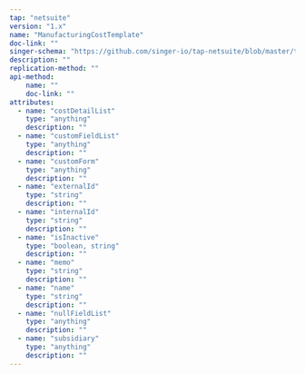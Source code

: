 ```yaml
---
tap: "netsuite"
version: "1.x"
name: "ManufacturingCostTemplate"
doc-link: ""
singer-schema: "https://github.com/singer-io/tap-netsuite/blob/master/tap_netsuite/schemas/ManufacturingCostTemplate.json"
description: ""
replication-method: ""
api-method:
    name: ""
    doc-link: ""
attributes:
  - name: "costDetailList"
    type: "anything"
    description: ""
  - name: "customFieldList"
    type: "anything"
    description: ""
  - name: "customForm"
    type: "anything"
    description: ""
  - name: "externalId"
    type: "string"
    description: ""
  - name: "internalId"
    type: "string"
    description: ""
  - name: "isInactive"
    type: "boolean, string"
    description: ""
  - name: "memo"
    type: "string"
    description: ""
  - name: "name"
    type: "string"
    description: ""
  - name: "nullFieldList"
    type: "anything"
    description: ""
  - name: "subsidiary"
    type: "anything"
    description: ""
---
```

